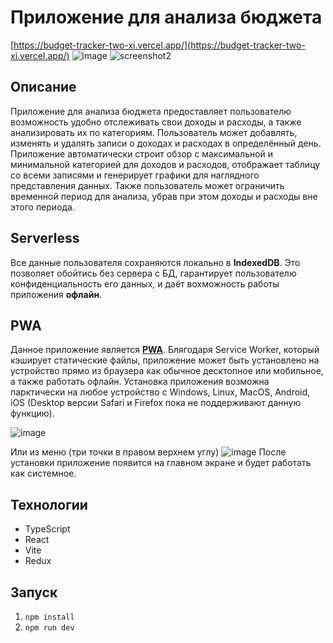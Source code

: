 # Приложение для анализа бюджета
[https://budget-tracker-two-xi.vercel.app/](https://budget-tracker-two-xi.vercel.app/)
![image](https://github.com/shrimpwhat/budget-tracker/assets/49585211/6673873b-dcb7-48ae-9d5b-c7af3ca18069)
![screenshot2](https://github.com/shrimpwhat/budget-tracker/assets/49585211/4b413cce-dde1-4e9e-8a7c-c108366da14e)

## Описание

Приложение для анализа бюджета предоставляет пользователю возможность удобно отслеживать свои доходы и расходы, а также анализировать их по категориям. Пользователь может добавлять, изменять и удалять записи о доходах и расходах в определённый день. Приложение автоматически строит обзор с максимальной и минимальной категорией для доходов и расходов, отображает таблицу со всеми записями и генерирует графики для наглядного представления данных. Также пользователь может ограничить временной период для анализа, убрав при этом доходы и расходы вне этого периода.

## Serverless

Все данные пользователя сохраняются локально в **IndexedDB**. Это позволяет обойтись без сервера с БД, гарантирует пользователю конфиденциальность его данных, и даёт вохможность работы приложения **офлайн**.

## PWA

Данное приложение является [**PWA**](https://web.dev/explore/progressive-web-apps). Блягодаря Service Worker, который кэширует статические файлы, приложение может быть установлено на устройство прямо из браузера как обычное десктопное или мобильное, а также работать офлайн. Установка приложения возможна парктически на любое устройство с Windows, Linux, MacOS, Android, iOS (Desktop версии Safari и Firefox пока не поддерживают данную функцию).

![image](https://github.com/shrimpwhat/budget-tracker/assets/49585211/e0daa1f9-8486-40bc-b8de-7c6ef1b62421)

Или из меню (три точки в правом верхнем углу)
![image](https://github.com/shrimpwhat/budget-tracker/assets/49585211/7107b4c9-3d8c-4980-8664-6a8da7741ad0)
После установки приложение появится на главном экране и будет работать как системное.

## Технологии

- TypeScript
- React
- Vite
- Redux

## Запуск
1. `npm install`
2. `npm run dev`
